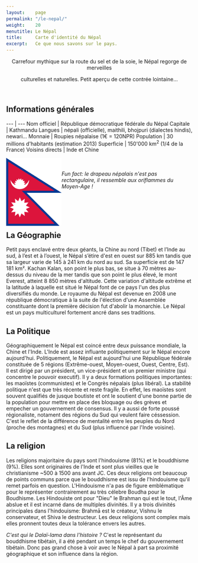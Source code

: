 ```yaml
---
layout:    page
permalink: "/le-nepal/"
weight:    20
menutitle: Le Népal
title:     Carte d'identité du Népal
excerpt:   Ce que nous savons sur le pays.
---
```



<div style="text-align:center">Carrefour mythique sur la route du sel et de la soie, le Népal regorge de merveilles<p>
culturelles et naturelles. Petit aperçu de cette contrée lointaine...</p></div><br/>


## Informations générales

--- | ---
Nom officiel | République démocratique fédérale du Népal
Capitale | Kathmandu
Langues | népali (officielle), maithili, bhojpuri (dialectes hindis), newari...
Monnaie | Roupies népalaise (1€ = 120NPR)
Population | 30 millions d'habitants (estimation 2013)
Superficie | 150'000 km<sup>2</sup> (1/4 de la France)
Voisins directs | Inde et Chine
<br/>
<p><img src="/media/img/flag.png" style="width: 150px;float:left;">

<I><br><br>Fun fact: le drapeau népalais n'est pas rectangulaire, il ressemble aux oriflammes du Moyen-Age !                                                                                                                                                    
</I></p><br/>


## <br><br>La Géographie

Petit pays enclavé entre deux géants, la Chine au nord (Tibet) et l’Inde au sud, à l’est et à l’ouest, le Népal s’étire d'est en ouest sur 885 km tandis que sa largeur varie de 145 à 241 km du nord au sud. Sa superficie est de 147 181 km². Kachan Kalan, son point le plus bas, se situe à 70 mètres au-dessus du niveau de la mer tandis que son point le plus élevé, le mont Everest, atteint 8 850 mètres d'altitude. Cette variation d'altitude extrême et la latitude à laquelle est situé le Népal font de ce pays l'un des plus diversifiés du monde. Le royaume du Népal est devenue en 2008 une république démocratique à la suite de l'élection d'une Assemblée constituante dont la première décision fut d'abolir la monarchie. Le Népal est un pays multiculturel fortement ancré dans ses traditions.


## La Politique

Géographiquement le Népal est coincé entre deux puissance mondiale, la Chine et l'Inde. L'Inde est assez influante politiquement sur le Népal encore aujourd'hui. Politiquement, le Népal est aujourd'hui une République fédérale constituée de 5 régions (Extrême-ouest, Moyen-ouest, Ouest, Centre, Est). Il est dirigé par un président, un vice-président et un premier ministre (qui concentre le pouvoir executif). Il y a deux formations politiques importantes: les maoïstes (communistes) et le Congrès népalais (plus libéral). La stabilité politique n'est que très récente et reste fragile. En effet, les maoïstes sont souvent qualifiés de jusque boutiste et ont le soutient d'une bonne partie de la population pour mettre en place des bloquage ou des grèves et empecher un gouvernement de consensus. Il y a aussi de forte poussé régionaliste, notament des régions du Sud qui veulent faire céssession. C'est le reflet de la différence de mentalité entre les peuples du Nord (proche des montagnes) et du Sud (plus influencé par l'Inde voisine).<br/>


## La religion

Les religions majoritaire du pays sont l'hindouisme (81%) et le bouddhisme (9%). Elles sont originaires de l'Inde et sont plus vieilles que le christianisme ~500 à 1500 ans avant JC. Ces deux religions ont beaucoup de points communs parce que le bouddhisme est issu de l'hindouisme qu'il remet parfois en question. L'Hindouisme n'a pas de figure emblématique pour le représenter contrairement au très célebre Boudha pour le Boudhisme. Les Hindouiste ont pour "Dieu" le Brahman qui est le tout, l'Âme abslue et il est incarné dans de multiples divinités. Il y a trois divinités principales dans l'hindouisme: Brahmā est le créateur, Vishnu le conservateur, et Shiva le destructeur. Les deux religions sont complex mais elles pronnent toutes deux la tolérance envers les autres. 

*C'est qui le Dalaï-lama dans l'histoire ?* C'est le représentant du bouddhisme tibétain, il a été pendant un temps le chef du gouvernement tibétain. Donc pas grand chose à voir avec le Népal à part sa proximité géographique et son influence dans la région.



<!-- 
Sources: 
https://fr.wikipedia.org/wiki/Népal
http://www.ambafrance-np.org/Quelques-clefs-pour-comprendre-la
http://www.ambafrance-np.org/Breve-chronologie-historique
http://www.macrolivres.com/fiches/bouddhisme_et_hindouisme_differences_et_similitudes.php
-->
